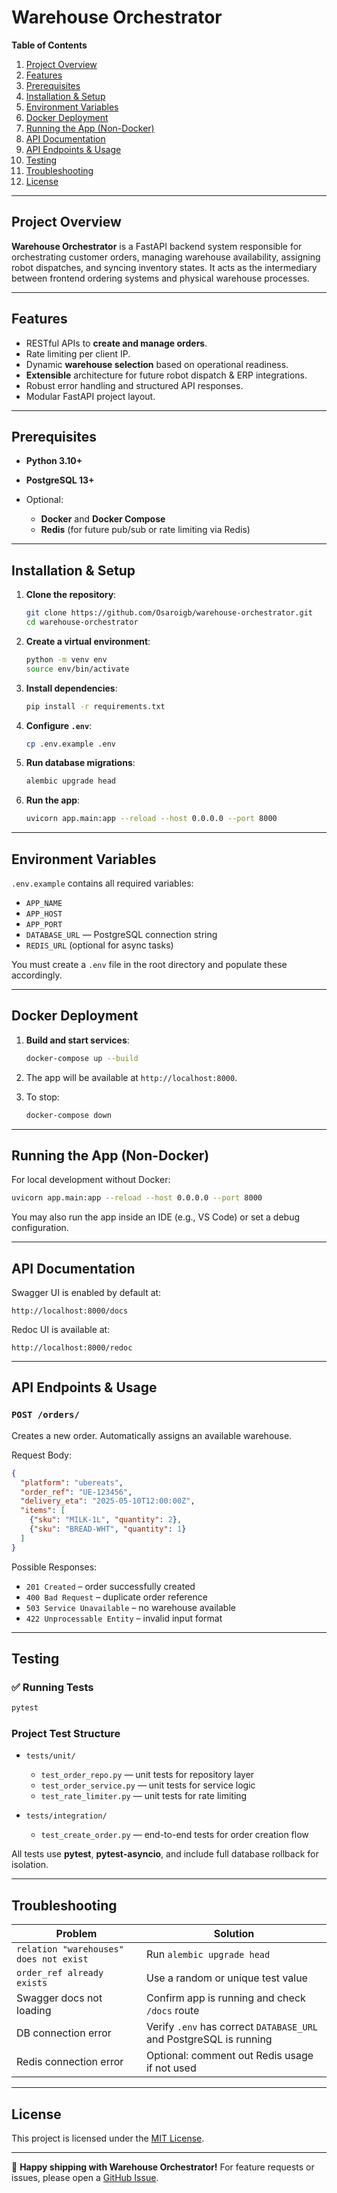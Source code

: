 # Warehouse Orchestrator

**Table of Contents**

1. [Project Overview](#project-overview)
2. [Features](#features)
3. [Prerequisites](#prerequisites)
4. [Installation & Setup](#installation--setup)
5. [Environment Variables](#environment-variables)
6. [Docker Deployment](#docker-deployment)
7. [Running the App (Non-Docker)](#running-the-app-non-docker)
8. [API Documentation](#api-documentation)
9. [API Endpoints & Usage](#api-endpoints--usage)
10. [Testing](#testing)
11. [Troubleshooting](#troubleshooting)
12. [License](#license)

---

## Project Overview

**Warehouse Orchestrator** is a FastAPI backend system responsible for orchestrating customer orders, managing warehouse availability, assigning robot dispatches, and syncing inventory states. It acts as the intermediary between frontend ordering systems and physical warehouse processes.

---

## Features

* RESTful APIs to **create and manage orders**.
* Rate limiting per client IP.
* Dynamic **warehouse selection** based on operational readiness.
* **Extensible** architecture for future robot dispatch & ERP integrations.
* Robust error handling and structured API responses.
* Modular FastAPI project layout.

---

## Prerequisites

* **Python 3.10+**
* **PostgreSQL 13+**
* Optional:

  * **Docker** and **Docker Compose**
  * **Redis** (for future pub/sub or rate limiting via Redis)

---

## Installation & Setup

1. **Clone the repository**:

   ```bash
   git clone https://github.com/Osaroigb/warehouse-orchestrator.git
   cd warehouse-orchestrator
   ```

2. **Create a virtual environment**:

   ```bash
   python -m venv env
   source env/bin/activate
   ```

3. **Install dependencies**:

   ```bash
   pip install -r requirements.txt
   ```

4. **Configure `.env`**:

   ```bash
   cp .env.example .env
   ```

5. **Run database migrations**:

   ```bash
   alembic upgrade head
   ```

6. **Run the app**:

   ```bash
   uvicorn app.main:app --reload --host 0.0.0.0 --port 8000
   ```

---

## Environment Variables

`.env.example` contains all required variables:

* `APP_NAME`
* `APP_HOST`
* `APP_PORT`
* `DATABASE_URL` — PostgreSQL connection string
* `REDIS_URL` (optional for async tasks)

You must create a `.env` file in the root directory and populate these accordingly.

---

## Docker Deployment

1. **Build and start services**:

   ```bash
   docker-compose up --build
   ```

2. The app will be available at `http://localhost:8000`.

3. To stop:

   ```bash
   docker-compose down
   ```

---

## Running the App (Non-Docker)

For local development without Docker:

```bash
uvicorn app.main:app --reload --host 0.0.0.0 --port 8000
```

You may also run the app inside an IDE (e.g., VS Code) or set a debug configuration.

---

## API Documentation

Swagger UI is enabled by default at:

```
http://localhost:8000/docs
```

Redoc UI is available at:

```
http://localhost:8000/redoc
```

---

## API Endpoints & Usage

### `POST /orders/`

Creates a new order. Automatically assigns an available warehouse.

Request Body:

```json
{
  "platform": "ubereats",
  "order_ref": "UE-123456",
  "delivery_eta": "2025-05-10T12:00:00Z",
  "items": [
    {"sku": "MILK-1L", "quantity": 2},
    {"sku": "BREAD-WHT", "quantity": 1}
  ]
}
```

Possible Responses:

* `201 Created` – order successfully created
* `400 Bad Request` – duplicate order reference
* `503 Service Unavailable` – no warehouse available
* `422 Unprocessable Entity` – invalid input format

---

## Testing

### ✅ Running Tests

```bash
pytest
```

### Project Test Structure

* `tests/unit/`

  * `test_order_repo.py` — unit tests for repository layer
  * `test_order_service.py` — unit tests for service logic
  * `test_rate_limiter.py` — unit tests for rate limiting
* `tests/integration/`

  * `test_create_order.py` — end-to-end tests for order creation flow

All tests use **pytest**, **pytest-asyncio**, and include full database rollback for isolation.

---

## Troubleshooting

| Problem                                | Solution                                                           |
| -------------------------------------- | ------------------------------------------------------------------ |
| `relation "warehouses" does not exist` | Run `alembic upgrade head`                                         |
| `order_ref already exists`             | Use a random or unique test value                                  |
| Swagger docs not loading               | Confirm app is running and check `/docs` route                     |
| DB connection error                    | Verify `.env` has correct `DATABASE_URL` and PostgreSQL is running |
| Redis connection error                 | Optional: comment out Redis usage if not used                      |

---

## License

This project is licensed under the [MIT License](LICENSE).

---

🚀 **Happy shipping with Warehouse Orchestrator!** For feature requests or issues, please open a [GitHub Issue](https://github.com/your-org/warehouse-orchestrator/issues).
